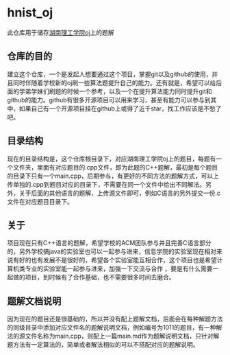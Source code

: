 # hnist_oj

此仓库用于储存[湖南理工学院oj](http://www.51cpc.com)上的题解

## 仓库的目的

建立这个仓库，一个是发起人想要通过这个项目，掌握git以及github的使用，并且同时伴随着学校新的oj刷一些算法题提升自己的能力。还有就是，希望可以给后面的学弟学妹们刷题的时候一个参考，以及一个在提升算法能力同时提升git和github的能力。github有很多开源项目可以用来学习，甚至有能力可以参与到其中，如果自己有一个开源项目挂在github上或得了近千star，找工作应该是不愁了吧。

## 目录结构

现在的目录结构是，这个仓库根目录下，对应湖南理工学院oj上的题目，每题有一个文件夹，里面有对应题目的.cpp文件，即为此题的C++题解，最初是每个题目的目录下只有一个main.cpp，后期参与，有更好的不同方法的题解方式，可以上传单独的.cpp到题目对应的目录下，不需要在同一个文件中给出不同解法。另外，关于后面的其他语言的题解，上传源文件即可，例如C语言的另外提交一份.c文件在对应题目目录下。

## 关于

项目现在只有C++语言的题解，希望学校的ACM团队参与并且完善C语言部分的，另外学校搞java的实验室也可以一起参与进来，信息学院的实验室现在相对来说有好的也有发展不是很好的，希望各个实验室能互相合作，这个项目也是希望计算机类专业的实验室能一起参与进来，加强一下交流与合作 ，要是有什么需要一起做的项目，到时候有了合作基础，也不需要很多时间去磨合。

## 题解文档说明

因为现在的题目还是很基础的，所以并没有配上题解文档，后面会在每种解题方法的同级目录中添加对应文件名的题解说明文档，例如编号为1011的题目，有一种解法的源文件名称为main.cpp，则配上一篇main.md作为题解说明文档，只针对解题方法有一定算法的，简单或者解法相似的可以不搭配对应的题解说明。
